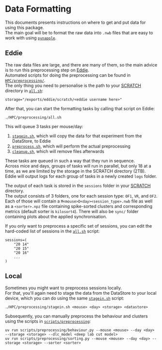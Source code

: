 # Data Formatting
This documents presents instructions on where to get and put data for using this package.  
The main goal will be to format the raw data into `.nwb` files that are easy to work with using [`pynapple`]().

## Eddie
The raw data files are large, and there are many of them, so the main advice is to run this preprocessing step on [Eddie](https://www.wiki.ed.ac.uk/pages/viewpage.action?spaceKey=ResearchServices&title=Eddie).  
Automated scripts for doing the preprocessing can be found in [`HPC/preprocessing/`](HPC/preprocessing).  
The only thing you need to personalise is the path to your [SCRATCH](https://www.wiki.ed.ac.uk/display/ResearchServices/Storage) directory in [`all.sh`](HPC/preprocessing/all.sh):
```
storage="/exports/eddie/scratch/<eddie username here>"
```
After that, you can start the formatting tasks by calling that script on Eddie:
```
./HPC/preprocessing/all.sh
```
This will queue 3 tasks per mouse/day:
1. [`stagein.sh`](HPC/preprocessing/stagein.sh), which will copy the data for that experiment from the DataStore, to Eddie
2. [`preprocess.sh`](HPC/preprocessing/preprocess.sh), which will perform the actual preprocessing
3. [`cleanup.sh`](HPC/preprocessing/cleanup.sh), which will remove files afterwards

These tasks are queued in such a way that they run in sequence.  
Across mice and days, groups of tasks will run in parallel, but only 18 at a time, as we are limited by the storage in the SCRATCH directory (2TB).
Eddie will output logs for each group of tasks in a newly created `logs` folder.

The output of each task is stored in the `sessions` folder in your [SCRATCH](https://www.wiki.ed.ac.uk/display/ResearchServices/Storage) directory.  
The output consists of 3 folders, one for each session type: `OF1`, `VR`, and `OF2`.  
Each of those will contain a `M<mouse>D<day><session_type>.nwb` file as well as a `<sorter>.npz` file containing spike-sorted clusters and corresponding metrics (default sorter is `kilosort4`).
There will also be `sync/` folder containing plots about the applied synchronisation.

If you only want to preprocess a specific set of sessions, you can edit the hard-coded list of sessions in the [`all.sh`](HPC/preprocessing/all.sh) script:
```
sessions=(
    "20 14"
    "20 15"
    "20 16"
    ...
)
```

## Local
Sometimes you might want to preprocess sessions locally.  
For that, you'll again need to stage the data from the DataStore to your local device, which you can do using the same [`stagein.sh`](HPC/preprocessing/stagein.sh) script:
```
./HPC/preprocessing/stagein.sh <mouse> <day> <storage> <datastore>
```
Subsequently, you can manually preprocess the behaviour and clusters using the scripts in [`scripts/preprocessing`](scripts/preprocessing):
```
uv run scripts/preprocessing/behaviour.py --mouse <mouse> --day <day> --storage <storage> --dlc_model <deep lab cut model>
uv run scripts/preprocessing/sorting.py --mouse <mouse> --day <day> --storage <storage> --sorter <sorter>
```
